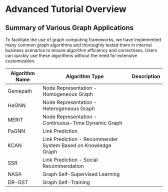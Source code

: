# Advanced Tutorial Overview

## Summary of Various Graph Applications

To facilitate the use of graph computing frameworks, we have implemented many common graph algorithms and thoroughly tested them in internal business scenarios to ensure algorithm efficiency and correctness. 
Users can quickly use these algorithms without the need for extensive customization.

| Algorithm Name | Algorithm Type           | Description                      |
| -------------- | ----------------------- | ------------------------------- |
| Geniepath      | Node Representation - Homogeneous Graph | |
| HeGNN          | Node Representation - Heterogeneous Graph | |
| MERIT          | Node Representation - Continuous-Time Dynamic Graph | |
| PaGNN          | Link Prediction | |
| KCAN           | Link Prediction - Recommender System Based on Knowledge Graph | |
| SSR            | Link Prediction - Social Recommendation | |
| NASA           | Graph Self-Supervised Learning | |
| DR-GST         | Graph Self-Training | |
